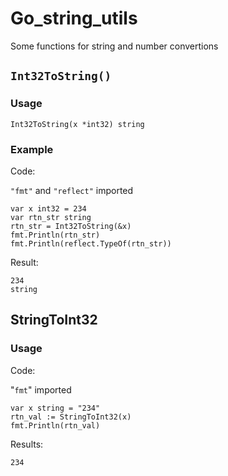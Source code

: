# Go_string_utils

Some functions for string and number convertions

## `Int32ToString()`

### Usage

`Int32ToString(x *int32) string`

### Example

Code: 

`"fmt"` and `"reflect"` imported

```
var x int32 = 234
var rtn_str string
rtn_str = Int32ToString(&x)
fmt.Println(rtn_str)
fmt.Println(reflect.TypeOf(rtn_str))
```

Result:

```
234
string
```

## StringToInt32

### Usage

Code: 

"`fmt`" imported

```
var x string = "234"
rtn_val := StringToInt32(x)
fmt.Println(rtn_val)
```

Results:

```
234
```


